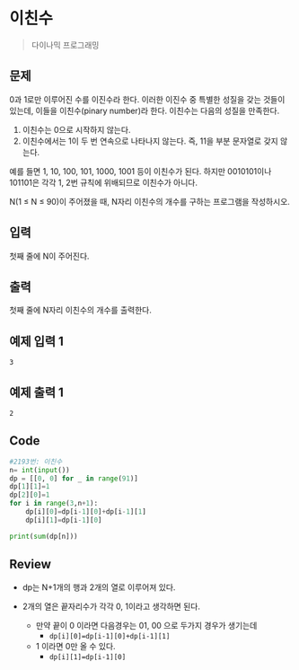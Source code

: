 # 이친수

> 다이나믹 프로그래밍

## 문제

0과 1로만 이루어진 수를 이진수라 한다. 이러한 이진수 중 특별한 성질을 갖는 것들이 있는데, 이들을 이친수(pinary number)라 한다. 이친수는 다음의 성질을 만족한다.

1. 이친수는 0으로 시작하지 않는다.
2. 이친수에서는 1이 두 번 연속으로 나타나지 않는다. 즉, 11을 부분 문자열로 갖지 않는다.

예를 들면 1, 10, 100, 101, 1000, 1001 등이 이친수가 된다. 하지만 0010101이나 101101은 각각 1, 2번 규칙에 위배되므로 이친수가 아니다.

N(1 ≤ N ≤ 90)이 주어졌을 때, N자리 이친수의 개수를 구하는 프로그램을 작성하시오.

## 입력

첫째 줄에 N이 주어진다.

## 출력

첫째 줄에 N자리 이친수의 개수를 출력한다.

## 예제 입력 1

```
3
```

## 예제 출력 1 

```
2
```

## Code

```python
#2193번: 이친수
n= int(input())
dp = [[0, 0] for _ in range(91)]
dp[1][1]=1
dp[2][0]=1
for i in range(3,n+1):
    dp[i][0]=dp[i-1][0]+dp[i-1][1]
    dp[i][1]=dp[i-1][0]

print(sum(dp[n]))
```

## Review

- dp는 N+1개의 행과 2개의 열로 이루어져 있다. 

- 2개의 열은 끝자리수가 각각 0, 1이라고 생각하면 된다. 

  - 만약 끝이 0 이라면 다음경우는 01, 00 으로 두가지 경우가 생기는데
    - `dp[i][0]=dp[i-1][0]+dp[i-1][1]`
  - 1 이라면 0만 올 수 있다. 
    - `dp[i][1]=dp[i-1][0]`

  



